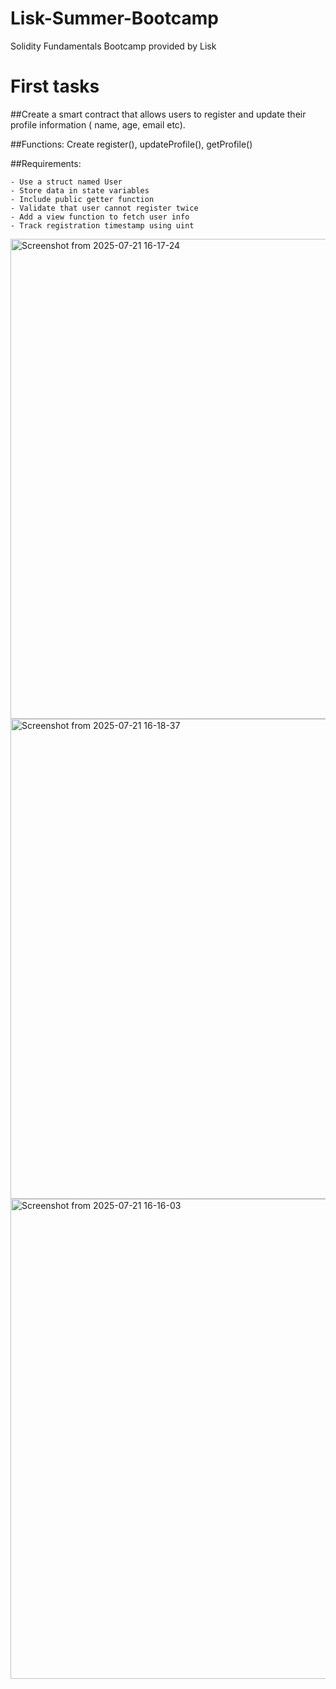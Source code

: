 # Lisk-Summer-Bootcamp
Solidity Fundamentals Bootcamp provided by Lisk

# First tasks 

##Create a smart contract that allows users to register and update their profile information ( name, age, email etc).

##Functions: Create register(), updateProfile(), getProfile()

##Requirements:

    - Use a struct named User
    - Store data in state variables
    - Include public getter function
    - Validate that user cannot register twice
    - Add a view function to fetch user info
    - Track registration timestamp using uint

<img width="1366" height="768" alt="Screenshot from 2025-07-21 16-17-24" src="https://github.com/user-attachments/assets/3afb05e4-963e-43b5-ab08-c5525fcadf3a" />
<img width="1366" height="768" alt="Screenshot from 2025-07-21 16-18-37" src="https://github.com/user-attachments/assets/bb9ca3d8-d5ce-4ada-82a7-7345f6e9cebe" />
<img width="1366" height="768" alt="Screenshot from 2025-07-21 16-16-03" src="https://github.com/user-attachments/assets/7a589b5e-e7eb-4aa8-a02f-763bbd2f40b3" />

